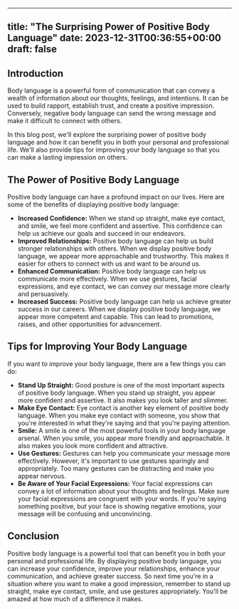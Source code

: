
---
title: "The Surprising Power of Positive Body Language"
date: 2023-12-31T00:36:55+00:00
draft: false
---

## Introduction

Body language is a powerful form of communication that can convey a wealth of information about our thoughts, feelings, and intentions. It can be used to build rapport, establish trust, and create a positive impression. Conversely, negative body language can send the wrong message and make it difficult to connect with others.

In this blog post, we'll explore the surprising power of positive body language and how it can benefit you in both your personal and professional life. We'll also provide tips for improving your body language so that you can make a lasting impression on others.

## The Power of Positive Body Language

Positive body language can have a profound impact on our lives. Here are some of the benefits of displaying positive body language:

* **Increased Confidence:** When we stand up straight, make eye contact, and smile, we feel more confident and assertive. This confidence can help us achieve our goals and succeed in our endeavors.
* **Improved Relationships:** Positive body language can help us build stronger relationships with others. When we display positive body language, we appear more approachable and trustworthy. This makes it easier for others to connect with us and want to be around us.
* **Enhanced Communication:** Positive body language can help us communicate more effectively. When we use gestures, facial expressions, and eye contact, we can convey our message more clearly and persuasively.
* **Increased Success:** Positive body language can help us achieve greater success in our careers. When we display positive body language, we appear more competent and capable. This can lead to promotions, raises, and other opportunities for advancement.

## Tips for Improving Your Body Language

If you want to improve your body language, there are a few things you can do:

* **Stand Up Straight:** Good posture is one of the most important aspects of positive body language. When you stand up straight, you appear more confident and assertive. It also makes you look taller and slimmer.
* **Make Eye Contact:** Eye contact is another key element of positive body language. When you make eye contact with someone, you show that you're interested in what they're saying and that you're paying attention.
* **Smile:** A smile is one of the most powerful tools in your body language arsenal. When you smile, you appear more friendly and approachable. It also makes you look more confident and attractive.
* **Use Gestures:** Gestures can help you communicate your message more effectively. However, it's important to use gestures sparingly and appropriately. Too many gestures can be distracting and make you appear nervous.
* **Be Aware of Your Facial Expressions:** Your facial expressions can convey a lot of information about your thoughts and feelings. Make sure your facial expressions are congruent with your words. If you're saying something positive, but your face is showing negative emotions, your message will be confusing and unconvincing.

## Conclusion

Positive body language is a powerful tool that can benefit you in both your personal and professional life. By displaying positive body language, you can increase your confidence, improve your relationships, enhance your communication, and achieve greater success. So next time you're in a situation where you want to make a good impression, remember to stand up straight, make eye contact, smile, and use gestures appropriately. You'll be amazed at how much of a difference it makes.